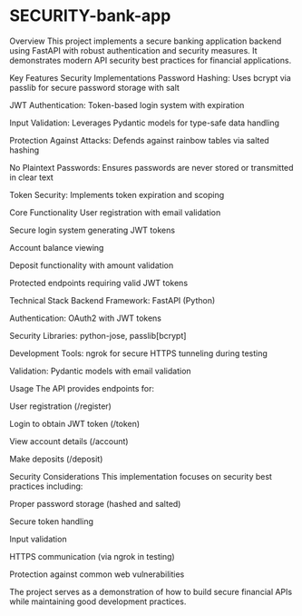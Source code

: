 # SECURITY-bank-app
Overview
This project implements a secure banking application backend using FastAPI with robust authentication and security measures. It demonstrates modern API security best practices for financial applications.

Key Features
Security Implementations
Password Hashing: Uses bcrypt via passlib for secure password storage with salt

JWT Authentication: Token-based login system with expiration

Input Validation: Leverages Pydantic models for type-safe data handling

Protection Against Attacks: Defends against rainbow tables via salted hashing

No Plaintext Passwords: Ensures passwords are never stored or transmitted in clear text

Token Security: Implements token expiration and scoping

Core Functionality
User registration with email validation

Secure login system generating JWT tokens

Account balance viewing

Deposit functionality with amount validation

Protected endpoints requiring valid JWT tokens

Technical Stack
Backend Framework: FastAPI (Python)

Authentication: OAuth2 with JWT tokens

Security Libraries: python-jose, passlib[bcrypt]

Development Tools: ngrok for secure HTTPS tunneling during testing

Validation: Pydantic models with email validation

Usage
The API provides endpoints for:

User registration (/register)

Login to obtain JWT token (/token)

View account details (/account)

Make deposits (/deposit)

Security Considerations
This implementation focuses on security best practices including:

Proper password storage (hashed and salted)

Secure token handling

Input validation

HTTPS communication (via ngrok in testing)

Protection against common web vulnerabilities

The project serves as a demonstration of how to build secure financial APIs while maintaining good development practices.
